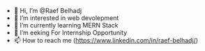 - 👋 Hi, I’m @Raef Belhadj
- 👀 I’m interested in web devolepment
- 🌱 I’m currently learning MERN Stack
- 💞️ I’m eeking For Internship Opportunity 
- 📫 How to reach me (https://www.linkedin.com/in/raef-belhadj/)

<!---
raef-bh/raef-bh is a ✨ special ✨ repository because its `README.md` (this file) appears on your GitHub profile.
You can click the Preview link to take a look at your changes.
--->
